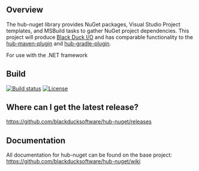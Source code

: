## Overview ##
The hub-nuget library provides NuGet packages, Visual Studio Project templates, and MSBuild tasks to gather NuGet project dependencies.
This project will produce [Black Duck I/O]() and has comparable functionality to the [hub-maven-plugin](https://github.com/blackducksoftware/hub-maven-plugin) and [hub-gradle-plugin](https://github.com/blackducksoftware/hub-gradle-plugin).

For use with the .NET framework

## Build ##

[![Build status](https://ci.appveyor.com/api/projects/status/l708hjyrts1ucc75?svg=true)](https://ci.appveyor.com/project/akamen/hub-nuget)
[![License](https://img.shields.io/badge/License-Apache%202.0-blue.svg)](https://opensource.org/licenses/Apache-2.0)

## Where can I get the latest release? ##
https://github.com/blackducksoftware/hub-nuget/releases

## Documentation ##
All documentation for hub-nuget can be found on the base project:  https://github.com/blackducksoftware/hub-nuget/wiki

